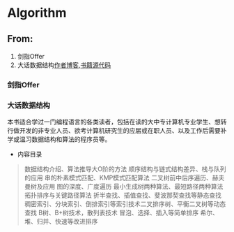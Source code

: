 ﻿# Algorithm
## From: 
1. 剑指Offer
2. 大话数据结构[作者博客](http://cj723.cnblogs.com/),[书籍源代码](https://www.cnblogs.com/cj723/archive/2011/02/06/1949498.html)
### 剑指Offer

### 大话数据结构
本书适合学过一门编程语言的各类读者，包括在读的大中专计算机专业学生、想转行做开发的非专业人员、欲考计算机研究生的应届或在职人员、以及工作后需要补学或温习数据结构和算法的程序员等。 
* 内容目录
> 数据结构介绍、算法推导大O阶的方法
> 顺序结构与链式结构差异、栈与队列的应用
> 串的朴素模式匹配、KMP模式匹配算法
> 二叉树前中后序遍历、赫夫曼树及应用
> 图的深度、广度遍历
> 最小生成树两种算法、最短路径两种算法
> 拓扑排序与关键路径算法
> 折半查找、插值查找、斐波那契查找等静态查找
> 稠密索引、分块索引、倒排索引等索引技术二叉排序树、平衡二叉树等动态查找
> B树、B+树技术，散列表技术
> 冒泡、选择、插入等简单排序
> 希尔、堆、归并、快速等改进排序



